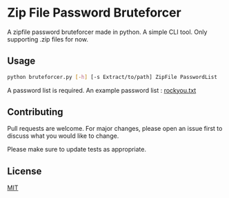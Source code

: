 # Zip File Password Bruteforcer

A zipfile password bruteforcer made in python. A simple CLI tool. Only supporting .zip files for now. 

## Usage
```bash
python bruteforcer.py [-h] [-s Extract/to/path] ZipFile PasswordList
```
A password list is required.
An example password list : [rockyou.txt](https://www.google.com/url?sa=t&rct=j&q=&esrc=s&source=web&cd=&cad=rja&uact=8&ved=2ahUKEwiMy6SUjaj7AhUmR2wGHXgtCdgQFnoECA0QAQ&url=https%3A%2F%2Fgithub.com%2Fbrannondorsey%2Fnaive-hashcat%2Freleases%2Fdownload%2Fdata%2Frockyou.txt&usg=AOvVaw3snAERl1mU6Ccr4WFEazBd)

## Contributing

Pull requests are welcome. For major changes, please open an issue first
to discuss what you would like to change.

Please make sure to update tests as appropriate.

## License

[MIT](https://choosealicense.com/licenses/mit/)